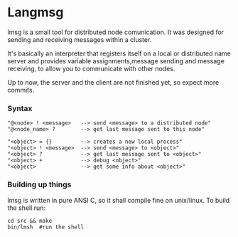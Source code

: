 Langmsg
===========

lmsg is a small tool for 
distributed node comunication.
It was designed for sending and receiving
messages within a cluster.

It's basically an interpreter that 
registers itself on a local or distributed name server
and provides variable assignments,message sending 
and message receiving, to allow you to
communicate with other nodes.

Up to now, the server and the client
are not finished yet, so expect 
more commits.


### Syntax
    "@<node> ! <message>   --> send <message> to a distributed node"
    "@<node_name> ?        --> get last message sent to this node"

    "<object> = {}         --> creates a new local process"
    "<object> ! <message>  --> send <message> to <object>"
    "<object> ?            --> get last message sent to <object>"
    "<object> +            --> debug <object>"
    "<object>              --> get some info about <object>"



### Building up things
lmsg is written in pure ANSI C, so
it shall compile fine on unix/linux.
To build the shell run:

    cd src && make
    bin/lmsh  #run the shell
